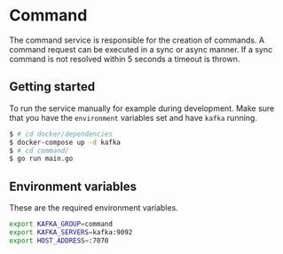 # Command

The command service is responsible for the creation of commands. A command request can be executed in a sync or async manner.
If a sync command is not resolved within 5 seconds a timeout is thrown.

## Getting started

To run the service manually for example during development.
Make sure that you have the `environment` variables set and have `kafka` running.

```bash
$ # cd docker/dependencies
$ docker-compose up -d kafka
$ # cd command/
$ go run main.go
```

## Environment variables

These are the required environment variables.

```bash
export KAFKA_GROUP=command
export KAFKA_SERVERS=kafka:9092
export HOST_ADDRESS=:7070
```
